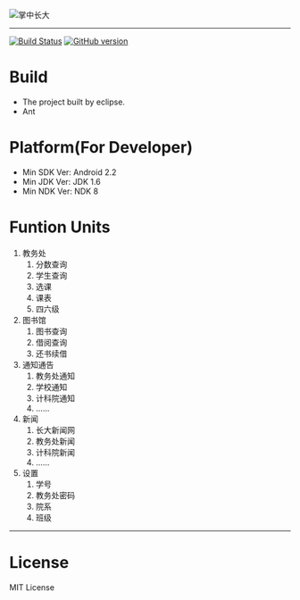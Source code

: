 ![掌中长大](https://raw.github.com/duguying/yuol-app/master/logo.png) 

----------
[![Build Status](https://travis-ci.org/yangtzeu/yangtzeu-app.png?branch=master)](https://travis-ci.org/duguying/yangtzeu-app)
[![GitHub version](https://badge.fury.io/gh/yangtzeu%2Fyangtzeu-app.png)](http://badge.fury.io/gh/duguying%2Fyangtzeu-app)

# Build #

- The project built by eclipse.
- Ant

# Platform(For Developer) #
- Min SDK Ver: Android 2.2
- Min JDK Ver: JDK 1.6
- Min NDK Ver: NDK 8

# Funtion Units #

1. 教务处
	1. 分数查询
	2. 学生查询
	3. 选课
	4. 课表
	5. 四六级
2. 图书馆
	1. 图书查询
	2. 借阅查询
	3. 还书续借
3. 通知通告
	1. 教务处通知
	2. 学校通知
	3. 计科院通知
	4. ……
4. 新闻
	1. 长大新闻网
	2. 教务处新闻
	3. 计科院新闻
	4. ……
5. 设置
	1. 学号
	2. 教务处密码
	3. 院系
	4. 班级

----------

# License #
MIT License


